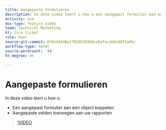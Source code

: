 ```yaml
---
title: Aangepaste formulieren
description: In deze video leert u hoe u een aangepast formulier aan een object kunt koppelen en aangepaste velden aan rapporten kunt toevoegen.
activity: use
doc-type: feature video
team: Technical Marketing
kt: Jira ticket
role: User
source-git-commit: 650e4d346e1792863930dcebafacab4c88f2a8bc
workflow-type: tm+mt
source-wordcount: '44'
ht-degree: 0%

---
```


# Aangepaste formulieren

In deze video leert u hoe u:

* Een aangepast formulier aan een object koppelen
* Aangepaste velden toevoegen aan uw rapporten

>[!VIDEO](https://video.tv.adobe.com/v/335173/?quality=12&learn=on)
